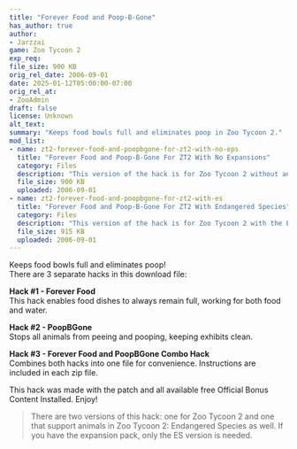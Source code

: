 ```yaml
---
title: "Forever Food and Poop-B-Gone"
has_author: true
author: 
- Jarzzai
game: Zoo Tycoon 2
exp_req:
file_size: 900 KB
orig_rel_date: 2006-09-01
date: 2025-01-12T05:00:00-07:00
orig_rel_at: 
- ZooAdmin
draft: false
license: Unknown
alt_text: 
summary: "Keeps food bowls full and eliminates poop in Zoo Tycoon 2."
mod_list:
- name: zt2-forever-food-and-poopbgone-for-zt2-with-no-eps
  title: "Forever Food and Poop-B-Gone For ZT2 With No Expansions"
  category: Files
  description: "This version of the hack is for Zoo Tycoon 2 without any expansion packs."
  file_size: 900 KB
  uploaded: 2006-09-01
- name: zt2-forever-food-and-poopbgone-for-zt2-with-es
  title: "Forever Food and Poop-B-Gone For ZT2 With Endangered Species"
  category: Files
  description: "This version of the hack is for Zoo Tycoon 2 with the Endangered Species expansion pack."
  file_size: 915 KB
  uploaded: 2006-09-01
---
```

Keeps food bowls full and eliminates poop!  
There are 3 separate hacks in this download file:  

**Hack #1 - Forever Food**  
This hack enables food dishes to always remain full, working for both food and water.  

**Hack #2 - PoopBGone**  
Stops all animals from peeing and pooping, keeping exhibits clean.  

**Hack #3 - Forever Food and PoopBGone Combo Hack**  
Combines both hacks into one file for convenience. Instructions are included in each zip file.

This hack was made with the patch and all available free Official Bonus Content Installed. Enjoy!

> There are two versions of this hack: one for Zoo Tycoon 2 and one that support animals in Zoo Tycoon 2: Endangered Species as well. If you have the expansion pack, only the ES version is needed.


